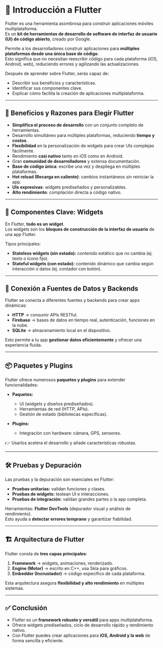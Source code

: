 # 📱 Introducción a Flutter

Flutter es una herramienta asombrosa para construir aplicaciones móviles multiplataforma.  
Es un **kit de herramientas de desarrollo de software de interfaz de usuario (UI) de código abierto**, creado por Google.  

Permite a los desarrolladores construir aplicaciones para **múltiples plataformas desde una única base de código**.  
Esto significa que no necesitan reescribir código para cada plataforma (iOS, Android, web), reduciendo errores y agilizando las actualizaciones.  

Después de aprender sobre Flutter, serás capaz de:
- Describir sus beneficios y características.
- Identificar sus componentes clave.
- Explicar cómo facilita la creación de aplicaciones multiplataforma.

---

## 🚀 Beneficios y Razones para Elegir Flutter

- **Simplifica el proceso de desarrollo** con un conjunto completo de herramientas.
- Desarrollo simultáneo para múltiples plataformas, reduciendo **tiempo y costos**.
- **Flexibilidad** en la personalización de widgets para crear UIs complejas fácilmente.
- Rendimiento **casi nativo** tanto en iOS como en Android.
- Gran **comunidad de desarrolladores** y extensa documentación.
- **Base de código única**: escribe una vez y despliega en múltiples plataformas.
- **Hot reload (Recarga en caliente)**: cambios instantáneos sin reiniciar la app.
- **UIs expresivas**: widgets prediseñados y personalizables.
- **Alto rendimiento**: compilación directa a código nativo.

---

## 🧩 Componentes Clave: Widgets

En Flutter, **todo es un widget**.  
Los widgets son los **bloques de construcción de la interfaz de usuario** de una app Flutter.  

Tipos principales:
- **Stateless widgets (sin estado):** contenido estático que no cambia (ej. texto o ícono fijo).
- **Stateful widgets (con estado):** contenido dinámico que cambia según interacción o datos (ej. contador con botón).

---

## 🔗 Conexión a Fuentes de Datos y Backends

Flutter se conecta a diferentes fuentes y backends para crear apps dinámicas:

- **HTTP** → consumir APIs RESTful.  
- **Firebase** → bases de datos en tiempo real, autenticación, funciones en la nube.  
- **SQLite** → almacenamiento local en el dispositivo.  

Esto permite a tu app **gestionar datos eficientemente** y ofrecer una experiencia fluida.

---

## 📦 Paquetes y Plugins

Flutter ofrece numerosos **paquetes y plugins** para extender funcionalidades:

- **Paquetes:**  
  - UI (widgets y diseños prediseñados).  
  - Herramientas de red (HTTP, APIs).  
  - Gestión de estado (bibliotecas específicas).  

- **Plugins:**  
  - Integración con hardware: cámara, GPS, sensores.  

👉 Usarlos acelera el desarrollo y añade características robustas.

---

## 🛠️ Pruebas y Depuración

Las pruebas y la depuración son esenciales en Flutter:  

- **Pruebas unitarias:** validan funciones y clases.  
- **Pruebas de widgets:** testean UI e interacciones.  
- **Pruebas de integración:** validan grandes partes o la app completa.  

Herramientas: **Flutter DevTools** (depurador visual y análisis de rendimiento).  
Esto ayuda a **detectar errores temprano** y garantizar fiabilidad.

---

## 🏗️ Arquitectura de Flutter

Flutter consta de **tres capas principales**:

1. **Framework** → widgets, animaciones, renderizado.  
2. **Engine (Motor)** → escrito en C++, usa Skia para gráficos.  
3. **Embedder (Incrustador)** → código específico de cada plataforma.  

Esta arquitectura asegura **flexibilidad y alto rendimiento** en múltiples sistemas.

---

## ✅ Conclusión

- Flutter es un **framework robusto y versátil** para apps multiplataforma.  
- Ofrece widgets prediseñados, ciclo de desarrollo rápido y rendimiento nativo.  
- Con Flutter puedes crear aplicaciones para **iOS, Android y la web** de forma sencilla y eficiente.  
